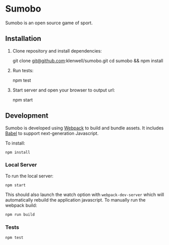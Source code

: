 # Sumobo

Sumobo is an open source game of sport.


## Installation

1. Clone repository and install dependencies:

    git clone git@github.com:klenwell/sumobo.git
    cd sumobo && npm install

2. Run tests:

    npm test

3. Start server and open your browser to output url:

    npm start


## Development

Sumobo is developed using [Webpack](https://webpack.js.org/) to build and bundle assets. It includes [Babel](https://babeljs.io/) to support next-generation Javascript.

To install:

    npm install

### Local Server

To run the local server:

    npm start

This should also launch the watch option with `webpack-dev-server` which will automatically rebuild the application javascript. To manually run the webpack build:

    npm run build

### Tests

    npm test

